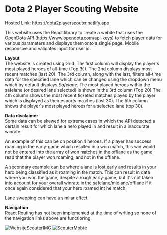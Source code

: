 # Dota 2 Player Scouting Website

Hosted Link: https://dota2playerscouter.netlify.app

This website uses the React library to create a webite that uses the OpenDota API (https://www.opendota.com/api-keys) to fetch player data for various parameters and displays them onto a single page. Mobile responsive and validates input for user id. 

**Layout** <br />
The website is created using Grid. The first column will display the player's most played heroes of all-time (Top 30). The 2nd column displays most recent matches (last 20). The 3rd column, along with the last, filters all-time data for the specified lane which can be changed using the dropdown menu which by default displays *Safelane*. The most played heroes within the safelane (or desired lane selected) is shown in the 3rd column (Top 20) The 4th column shows the most recent ticketed matches played by the player which is displayed as their esports matches (last 30). The 5th column shows the player's most played heroes for a selected lane (top 30).

**Data disclaimer** <br />
Some data can be skewed for extreme cases in which the API detected a certain result for which lane a hero played in and result in a inaccurate winrate. 

An example of this can be on position 4 heroes. If a player has success roaming in the early-game which resulted in a won match, this win would not be entered into the array of won matches in the offlane as the game read that the player won roaming, and not in the offlane. 

A secondary example can be where a lane is lost early and results in your hero being classified as it roaming in the match. This can result in data where you won the game, despite a rough early-game, but it's not taken into account for your overall winrate in the safelane/midlane/offlane if it once again considered that your hero roamed int he match.

Lane swapping can have a simliar effect.

**Navigation** <br />
React Routing has not been implemented at the time of writing so none of the navigation links above are functioning.

![WebsiteScouterIMG](https://user-images.githubusercontent.com/107777470/179975987-dcb437f0-7217-4351-a0f7-8471100a6ef1.png)
![ScouterMobile](https://user-images.githubusercontent.com/107777470/179978536-540bac36-91d5-48b2-96b6-78c266b85d52.png)
